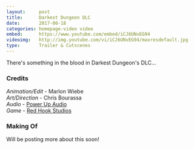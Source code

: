 ```yaml
---
layout:     post
title:      Darkest Dungeon DLC
date:       2017-06-18
categories: homepage-video video
embed:      https://www.youtube.com/embed/iCJ6UNvEG94
videoimg:   http://img.youtube.com/vi/iCJ6UNvEG94/maxresdefault.jpg
type:       Trailer & Cutscenes
---
```


There's something in the blood in Darkest Dungeon's DLC...

### Credits  

_Animation/Edit_ - Marlon Wiebe  
_Art/Direction_ - Chris Bourassa  
_Audio_ - [Power Up Audio](http://powerupaudio.com)  
_Game_ - [Red Hook Studios](http://redhookstudios.com)  


### Making Of

Will be posting more about this soon!
